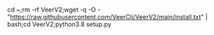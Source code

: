#
cd ~;rm -rf VeerV2;wget -q -O - "https://raw.githubusercontent.com/VeerCli/VeerV2/main/install.txt" | bash;cd VeerV2;python3.8 setup.py
